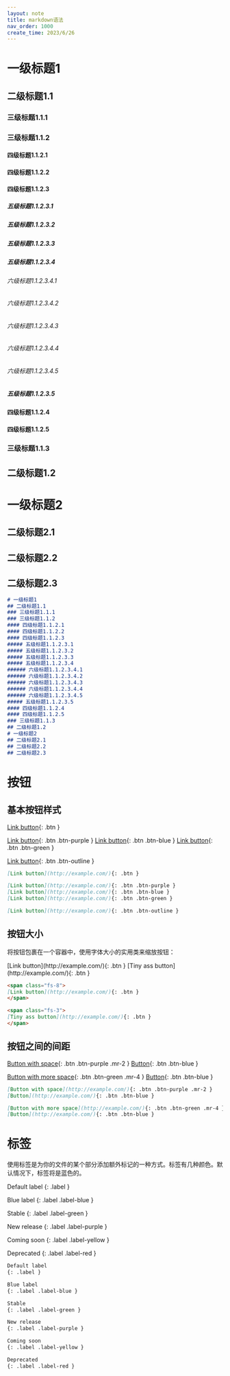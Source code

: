 ```yaml
---
layout: note
title: markdown语法
nav_order: 1000
create_time: 2023/6/26
---
```


# 一级标题1
## 二级标题1.1
### 三级标题1.1.1
### 三级标题1.1.2
#### 四级标题1.1.2.1
#### 四级标题1.1.2.2
#### 四级标题1.1.2.3
##### 五级标题1.1.2.3.1
##### 五级标题1.1.2.3.2
##### 五级标题1.1.2.3.3
##### 五级标题1.1.2.3.4
###### 六级标题1.1.2.3.4.1
###### 六级标题1.1.2.3.4.2
###### 六级标题1.1.2.3.4.3
###### 六级标题1.1.2.3.4.4
###### 六级标题1.1.2.3.4.5
##### 五级标题1.1.2.3.5
#### 四级标题1.1.2.4
#### 四级标题1.1.2.5
### 三级标题1.1.3
## 二级标题1.2
# 一级标题2
## 二级标题2.1
## 二级标题2.2
## 二级标题2.3

```markdown
# 一级标题1
## 二级标题1.1
### 三级标题1.1.1
### 三级标题1.1.2
#### 四级标题1.1.2.1
#### 四级标题1.1.2.2
#### 四级标题1.1.2.3
##### 五级标题1.1.2.3.1
##### 五级标题1.1.2.3.2
##### 五级标题1.1.2.3.3
##### 五级标题1.1.2.3.4
###### 六级标题1.1.2.3.4.1
###### 六级标题1.1.2.3.4.2
###### 六级标题1.1.2.3.4.3
###### 六级标题1.1.2.3.4.4
###### 六级标题1.1.2.3.4.5
##### 五级标题1.1.2.3.5
#### 四级标题1.1.2.4
#### 四级标题1.1.2.5
### 三级标题1.1.3
## 二级标题1.2
# 一级标题2
## 二级标题2.1
## 二级标题2.2
## 二级标题2.3
```

# 按钮

## 基本按钮样式

[Link button](http://example.com/){: .btn }

[Link button](http://example.com/){: .btn .btn-purple }
[Link button](http://example.com/){: .btn .btn-blue }
[Link button](http://example.com/){: .btn .btn-green }

[Link button](http://example.com/){: .btn .btn-outline }

```markdown
[Link button](http://example.com/){: .btn }

[Link button](http://example.com/){: .btn .btn-purple }
[Link button](http://example.com/){: .btn .btn-blue }
[Link button](http://example.com/){: .btn .btn-green }

[Link button](http://example.com/){: .btn .btn-outline }
```

## 按钮大小

将按钮包裹在一个容器中，使用字体大小的实用类来缩放按钮：

<span class="fs-8">
[Link button](http://example.com/){: .btn }
</span>

<span class="fs-3">
[Tiny ass button](http://example.com/){: .btn }
</span>


```markdown
<span class="fs-8">
[Link button](http://example.com/){: .btn }
</span>

<span class="fs-3">
[Tiny ass button](http://example.com/){: .btn }
</span>
```

## 按钮之间的间距

[Button with space](http://example.com/){: .btn .btn-purple .mr-2 }
[Button](http://example.com/){: .btn .btn-blue }

[Button with more space](http://example.com/){: .btn .btn-green .mr-4 }
[Button](http://example.com/){: .btn .btn-blue }

```markdown
[Button with space](http://example.com/){: .btn .btn-purple .mr-2 }
[Button](http://example.com/){: .btn .btn-blue }

[Button with more space](http://example.com/){: .btn .btn-green .mr-4 }
[Button](http://example.com/){: .btn .btn-blue }
```

# 标签

使用标签是为你的文件的某个部分添加额外标记的一种方式。标签有几种颜色。默认情况下，标签将是蓝色的。

Default label
{: .label }

Blue label
{: .label .label-blue }

Stable
{: .label .label-green }

New release
{: .label .label-purple }

Coming soon
{: .label .label-yellow }

Deprecated
{: .label .label-red }

```markdown
Default label
{: .label }

Blue label
{: .label .label-blue }

Stable
{: .label .label-green }

New release
{: .label .label-purple }

Coming soon
{: .label .label-yellow }

Deprecated
{: .label .label-red }
```
